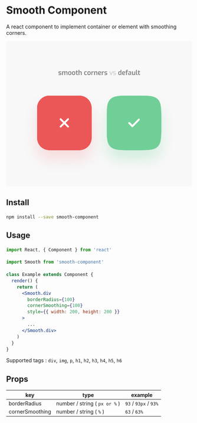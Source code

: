 # Smooth Component

A react component to implement container or element with smoothing corners.

![image](image.jpg)

## Install

```bash
npm install --save smooth-component
```

## Usage

```jsx
import React, { Component } from 'react'

import Smooth from 'smooth-component'

class Example extends Component {
  render() {
    return (
      <Smooth.div
        borderRadius={100}
        cornerSmoothing={100}
        style={{ width: 200, height: 200 }}
      >
        ...
      </Smooth.div>
    )
  }
}
```

Supported tags : `div`, `img`, `p`, `h1`, `h2`, `h3`, `h4`, `h5`, `h6`

## Props

| key             | type                          | example               |
| --------------- | ----------------------------- | --------------------- |
| borderRadius    | number / string ( `px or %` ) | `93` / `93px` / `93%` |
| cornerSmoothing | number / string ( `%` )       | `63` / `63%`          |
